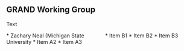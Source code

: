 ## GRAND Working Group
Text

<div style="display: flex; justify-content: space-around;">
  <div style="flex: 1; padding-right: 10px;">
    * Zachary Neal (Michigan State University
    * Item A2
    * Item A3
  </div>
  <div style="flex: 1; padding-left: 10px;">
    * Item B1
    * Item B2
    * Item B3
  </div>
</div>
